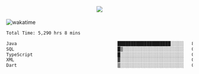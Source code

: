 <h1 align="center">
  <img src="https://readme-typing-svg.herokuapp.com/?font=Righteous&size=35&center=true&vCenter=true&width=500&height=70&duration=4000&lines=Hi!+%F0%9F%91%8B+I%27m+Ali%20Osman!;" />
</h1>


![wakatime](https://wakatime.com/share/@aliosmanoktar/3a8ffe71-6da4-4964-913b-2f09afbe53bf.svg?cache=none)
<!--START_SECTION:waka-->

```txt
Total Time: 5,290 hrs 8 mins

Java                                      ████████████████████░░░░░   80.52 %
SQL                                       █▒░░░░░░░░░░░░░░░░░░░░░░░   05.43 %
TypeScript                                █░░░░░░░░░░░░░░░░░░░░░░░░   04.39 %
XML                                       ▓░░░░░░░░░░░░░░░░░░░░░░░░   02.19 %
Dart                                      ▒░░░░░░░░░░░░░░░░░░░░░░░░   01.31 %
```

<!--END_SECTION:waka-->


